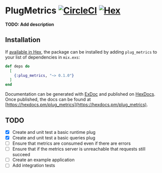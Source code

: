 # PlugMetrics [![CircleCI](https://img.shields.io/circleci/project/github/derek-schaefer/plug_metrics.svg)](https://circleci.com/gh/derek-schaefer/plug_metrics) [![Hex](https://img.shields.io/hexpm/v/plug_metrics.svg)](https://hex.pm/packages/plug_metrics)

**TODO: Add description**

## Installation

If [available in Hex](https://hex.pm/docs/publish), the package can be installed
by adding `plug_metrics` to your list of dependencies in `mix.exs`:

```elixir
def deps do
  [
    {:plug_metrics, "~> 0.1.0"}
  ]
end
```

Documentation can be generated with [ExDoc](https://github.com/elixir-lang/ex_doc)
and published on [HexDocs](https://hexdocs.pm). Once published, the docs can
be found at [https://hexdocs.pm/plug_metrics](https://hexdocs.pm/plug_metrics).

## TODO
- [x] Create and unit test a basic runtime plug
- [x] Create and unit test a basic queries plug
- [ ] Ensure that metrics are consumed even if there are errors
- [ ] Ensure that if the metrics server is unreachable that requests still succeed
- [ ] Create an example application
- [ ] Add integration tests
